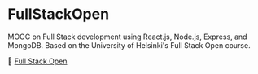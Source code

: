 # FullStackOpen
MOOC on Full Stack development using React.js, Node.js, Express, and MongoDB. Based on the University of Helsinki's Full Stack Open course.<br />

🔗 [Full Stack Open](https://fullstackopen.com/en/)
